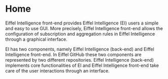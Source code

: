 # Home

Eiffel Intelligence front-end provides Eiffel Intelligence (EI) users a simple
and easy to use GUI. More precisely, Eiffel Intelligence front-end allows the
configuration of subscription and aggregation rules in Eiffel Intelligence
through a graphical interface.

EI has two components, namely Eiffel Intelligence (back-end) and Eiffel
Intelligence front-end. In Eiffel GitHub these two components are represented by
two different repositories. Eiffel Intelligence (back-end) implements core
functionalities of EI and Eiffel Intelligence front-end take care of the user
interactions through an interface.
